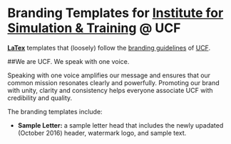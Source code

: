 # Branding Templates for [Institute for Simulation & Training](http://www.ist.ucf.edu/) @ UCF
[**LaTex**](https://www.latex-project.org/) templates that (loosely) follow the [branding guidelines](https://www.ucf.edu/brand/) of [UCF](https://www.ucf.edu/).


##We are UCF. We speak with one voice.

Speaking with one voice amplifies our message and ensures that our common mission resonates clearly and powerfully. Promoting our brand with unity, clarity and consistency helps everyone associate UCF with credibility and quality.

The branding templates include:
- **Sample Letter:** a sample letter head that includes the newly upadated (October 2016) header, watermark logo, and sample text.
